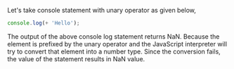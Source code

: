 
  Let's take console statement with unary operator as given below,

  ```javascript
  console.log(+ 'Hello');
  ```

  The output of the above console log statement returns NaN. Because the element is prefixed by the unary operator and the JavaScript interpreter will try to convert that element into a number type. Since the conversion fails, the value of the statement results in NaN value.
